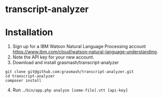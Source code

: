 # transcript-analyzer

# Installation

1. Sign up for a IBM Watson Natural Language Processing account https://www.ibm.com/cloud/watson-natural-language-understanding.
2. Note the API key for your new account.
3. Download and install grasmash/transcript-analyzer
```
git clone git@github.com:grasmash/transcript-analyzer.git
cd transcript-analyzer
composer install
```
4. Run `./bin/app.php analyze [some-file].vtt [api-key]`
